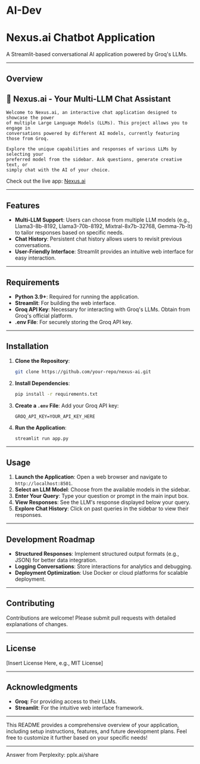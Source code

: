 # AI-Dev


# **Nexus.ai Chatbot Application**
A Streamlit-based conversational AI application powered by Groq's LLMs.

---

## **Overview**
## 🧠 Nexus.ai - Your Multi-LLM Chat Assistant

    Welcome to Nexus.ai, an interactive chat application designed to showcase the power
    of multiple Large Language Models (LLMs). This project allows you to engage in
    conversations powered by different AI models, currently featuring those from Groq.

    Explore the unique capabilities and responses of various LLMs by selecting your
    preferred model from the sidebar. Ask questions, generate creative text, or
    simply chat with the AI of your choice.

  Check out the live app: [Nexus.ai](https://mynexus.streamlit.app/) 

---

## **Features**

- **Multi-LLM Support**: Users can choose from multiple LLM models (e.g., Llama3-8b-8192, Llama3-70b-8192, Mixtral-8x7b-32768, Gemma-7b-It) to tailor responses based on specific needs.
- **Chat History**: Persistent chat history allows users to revisit previous conversations.
- **User-Friendly Interface**: Streamlit provides an intuitive web interface for easy interaction.

---

## **Requirements**

- **Python 3.9+**: Required for running the application.
- **Streamlit**: For building the web interface.
- **Groq API Key**: Necessary for interacting with Groq's LLMs. Obtain from Groq's official platform.
- **.env File**: For securely storing the Groq API key.

---

## **Installation**

1. **Clone the Repository**:
   ```bash
   git clone https://github.com/your-repo/nexus-ai.git
   ```

2. **Install Dependencies**:
   ```bash
   pip install -r requirements.txt
   ```

3. **Create a `.env` File**:
   Add your Groq API key:
   ```plaintext
   GROQ_API_KEY=YOUR_API_KEY_HERE
   ```

4. **Run the Application**:
   ```bash
   streamlit run app.py
   ```

---

## **Usage**

1. **Launch the Application**: Open a web browser and navigate to `http://localhost:8501`.
2. **Select an LLM Model**: Choose from the available models in the sidebar.
3. **Enter Your Query**: Type your question or prompt in the main input box.
4. **View Responses**: See the LLM's response displayed below your query.
5. **Explore Chat History**: Click on past queries in the sidebar to view their responses.

---

## **Development Roadmap**

- **Structured Responses**: Implement structured output formats (e.g., JSON) for better data integration.
- **Logging Conversations**: Store interactions for analytics and debugging.
- **Deployment Optimization**: Use Docker or cloud platforms for scalable deployment.

---

## **Contributing**

Contributions are welcome! Please submit pull requests with detailed explanations of changes.

---

## **License**

[Insert License Here, e.g., MIT License]

---

## **Acknowledgments**

- **Groq**: For providing access to their LLMs.
- **Streamlit**: For the intuitive web interface framework.

---

This README provides a comprehensive overview of your application, including setup instructions, features, and future development plans. Feel free to customize it further based on your specific needs!

---
Answer from Perplexity: pplx.ai/share
